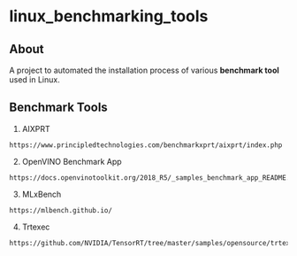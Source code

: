 # linux_benchmarking_tools

## About
A project to automated the installation process of various **benchmark tool** used in Linux.

## Benchmark Tools
1. AIXPRT
```
https://www.principledtechnologies.com/benchmarkxprt/aixprt/index.php
```

2. OpenVINO Benchmark App
```
https://docs.openvinotoolkit.org/2018_R5/_samples_benchmark_app_README.html
```

3. MLxBench
```
https://mlbench.github.io/
```

4. Trtexec
```
https://github.com/NVIDIA/TensorRT/tree/master/samples/opensource/trtexec
```
